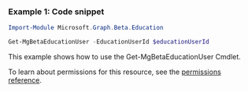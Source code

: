 ### Example 1: Code snippet

```powershellImport-Module Microsoft.Graph.Beta.Education

Get-MgBetaEducationUser -EducationUserId $educationUserId
```
This example shows how to use the Get-MgBetaEducationUser Cmdlet.
To learn about permissions for this resource, see the [permissions reference](/graph/permissions-reference).

